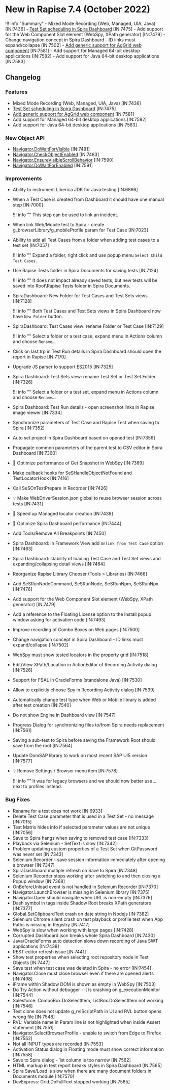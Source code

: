 # New in Rapise 7.4 (October 2022)

!!! info "Summary"
    - Mixed Mode Recording (Web, Managed, UIA, Java) [IN:7436]
    - [Test Set scheduling in Spira Dashboard](/Guide/spira_dashboard_2/#test-set-scheduling) [IN:7475]
    - Add support for the Web Component Slot element (WebSpy, XPath generator) [IN:7479]
    - Change navigation concept in Spira Dashboard - ID links must expand/collapse [IN:7502]
    - [Add generic support for AgGrid web component](/Libraries/AgGrid/) [IN:7581]
    - Add support for Managed 64-bit desktop applications [IN:7582]
    - Add support for Java 64-bit desktop applications [IN:7583]

## Changelog

### Features

- Mixed Mode Recording (Web, Managed, UIA, Java) [IN:7436]
- [Test Set scheduling in Spira Dashboard](/Guide/spira_dashboard_2/#test-set-scheduling) [IN:7475]
- [Add generic support for AgGrid web component](/Libraries/AgGrid/) [IN:7581]
- Add support for Managed 64-bit desktop applications [IN:7582]
- Add support for Java 64-bit desktop applications [IN:7583]

### New Object API

- [Navigator.DoWaitForVisible](/Libraries/Navigator/#dowaitforvisible) [IN:7481]
- [Navigator.CheckObjectEnabled](/Libraries/Navigator/#checkobjectenabled) [IN:7483]
- [Navigator.EnsureVisibleScrollBehavior](/Libraries/Navigator/#ensurevisiblescrollbehavior) [IN:7590]
- [Navigator.DoWaitForEnabled](/Libraries/Navigator/#dowaitforenabled) [IN:7591]

### Improvements

- Ability to instrument Liberica JDK for Java testing [IN:6866]
- When a Test Case is created from Dashboard it should have one manual step [IN:7000]

    !!! info ""
        This step can be used to link an incident.

- When link Web/Mobile test to Spira - create g_browserLibrary/g_mobileProfile param for Test Case [IN:7023]
- Ability to add all Test Cases from a folder when adding test cases to a test set [IN:7057]

    !!! info ""
        Expand a folder, right click and use popup menu `Select Child Test Cases`.

- Use Rapise Tests folder in Spira Documents for saving tests [IN:7124]

    !!! info ""
        It does not impact already saved tests, but new tests will be saved into Root\Rapise Tests folder in Spira Documents.

- SpiraDashboard: New Folder for Test Cases and Test Sets views [IN:7128]

    !!! info ""
        Both Test Cases and Test Sets views in Spira Dashboard now have `New Folder` button.

- SpiraDashboard: Test Cases view: rename Folder or Test Case [IN:7129]

    !!! info ""
        Select a folder or a test case, expand menu in Actions column and choose `Rename…`.

- Click on last.trp in Test Run details in Spira Dashboard should open the report in Rapise [IN:7170]
- Upgrade JS parser to support ES2015 [IN:7325]
- Spira Dashboard: Test Sets view: rename Test Set or Test Set Folder [IN:7326]

    !!! info ""
        Select a folder or a test set, expand menu in Actions column and choose `Rename…`.

- Spira Dashboard: Test Run details - open screenshot links in Rapise image viewer [IN:7334]
- Synchronize parameters of Test Case and Rapise Test when saving to Spira [IN:7352]
- Auto set project in Spira Dashboard based on opened test [IN:7356]
- Propagate common parameters of the parent test to CSV editor in Spira Dashboard [IN:7360]
- :rocket: Optimize performance of Get Snapshot in WebSpy [IN:7369]
- Make callback hooks for SeSHandleObjectNotFound and TestLocatorHook [IN:7416]
- Call SeSOnTestPrepare in Recorder [IN:7426]
- :bulb: Make WebDriverSession.json global to reuse browser session across tests [IN:7431]
- :rocket: Speed up Managed locator creation [IN:7439]
- :rocket: Optimize Spira Dashboard performance [IN:7444]
- Add Tools/Remove All Breakpoints [IN:7450]
- Spira Dashboard: In Framework View add `Unlink from Test Case` option [IN:7463]
- Spira Dashboard: stability of loading Test Case and Test Set views and expanding/collapsing detail views [IN:7464]
- Reorganize Rapise Library Chooser (Tools > Libraries) [IN:7466]
- Add SeSRunNodeCommand, SeSRunNode, SeSRunNpm, SeSRunNpx [IN:7476]
- Add support for the Web Component Slot element (WebSpy, XPath generator) [IN:7479]
- Add a reference to the Floating License option to the Install popup window asking for activation code [IN:7493]
- Improve recording of Combo Boxes on Web pages [IN:7500]
- Change navigation concept in Spira Dashboard - ID links must expand/collapse [IN:7502]
- WebSpy must show tested locators in the property grid [IN:7518]
- Edit/View XPath/Location in ActionEditor of Recording Activity dialog [IN:7526]
- Support for FSAL in OracleForms (standalone Java) [IN:7530]
- Allow to explicitly choose Spy in Recording Activity dialog [IN:7539]
- Automatically change test type when Web or Mobile library is added after test creation [IN:7540]
- Do not show Engine in Dashboard view [IN:7547]
- Progress Dialog for synchronizing files to/from Spira needs replacement [IN:7561]
- Saving a sub-test to Spira before saving the Framework Root should save from the root [IN:7564]
- Update DomSAP library to work on most recent SAP UI5 version [IN:7577]
- :bulb: Remove Settings / Browser menu item [IN:7578]

    !!! info ""
        It was for legacy browsers and we should now better use `…` next to profiles instead.


### Bug Fixes

- Rename for a test does not work [IN:6933]
- Delete Test Case parameter that is used in a Test Set - no message  [IN:7015]
- Test Matrix hides info if selected parameter values are not unique [IN:7056]
- Save to Spira hangs when saving to removed test case [IN:7333]
- Playback via Selenium - SetText is slow [IN:7342]
- Problem updating custom properties of a Test Set when GitPassword was never set [IN:7343]
- Selenium Recorder - save session information immediately after opening a browser [IN:7347]
- SpiraDashboard multiple refresh on Save to Spira [IN:7348]
- Selenium Recorder stops working after switching to and then closing a Popup window [IN:7368]
- OnBeforeUnload event is not handled in Selenium Recorder [IN:7370]
- Navigator.LaunchBrowser is missing in Selenium library [IN:7375]
- Navigator.Open should navigate when URL is non-empty [IN:7376]
- Dash symbol in tags inside Shadow Root breaks XPath generators [IN:7377]
- Global.SetClipboardText crash on date string in Nodejs [IN:7382]
- Selenium Chrome silent crash on test playback or profile test when App Paths is missing in Registry [IN:7417]
- WebSpy is slow when working with large pages [IN:7428]
- Corrupted Dashboard.json breaks whole Spira Dashboard [IN:7430]
- Java/OracleForms auto detection slows down recording of Java SWT applications [IN:7438]
- REST editor refresh issue [IN:7441]
- Show test properties when selecting root repository node in Test Objects [IN:7447]
- Save test when test case was deleted in Spira - no error [IN:7454]
- Navigator.Close must close browser even if there are opened alerts [IN:7498]
- iFrame within Shadow DOM is shown as empty in WebSpy [IN:7503]
- Do Try Action without debugger - it is crashing on g_executionMonitor [IN:7544]
- Salesforce: ComboBox.DoSelectItem, ListBox.DoSelectItem not working [IN:7546]
- Test clone does not update g_rvlScriptPath in UI and RVL button opens wrong file [IN:7548]
- RVL: Variable name in Param line is not highlighted when inside Assert statement [IN:7551]
- Navigator.SelectBrowserProfile - unable to switch from Edge to Firefox [IN:7552]
- Not all INPUT types are recorded  [IN:7553]
- Activation Status dialog in Floating mode must show correct information [IN:7558]
- Save to Spira dialog - 1st column is too narrow [IN:7562]
- HTML markup in test report breaks styles in Spira Dashboard [IN:7565]
- Spira Save/Load is slow when there are many document folders in Documents module [IN:7570]
- DevExpress: Grid.DoFullText  stopped working [IN:7585]
